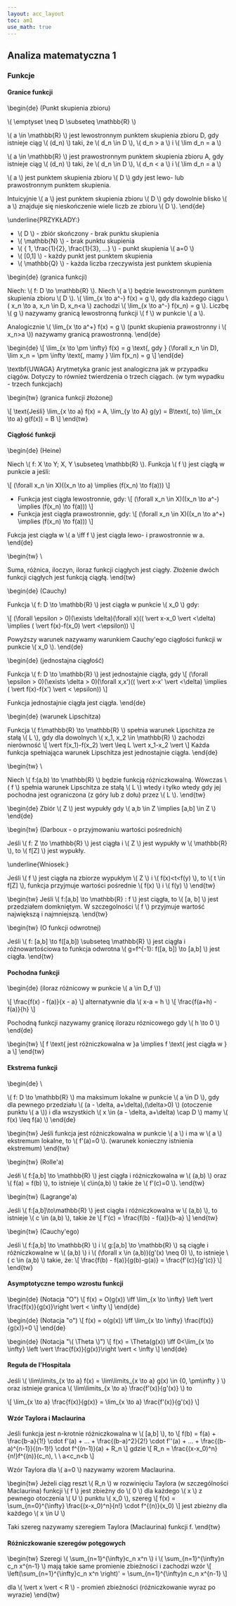 ```yaml
---
layout: acc_layout
toc: am1
use_math: true
---
```


Analiza matematyczna 1
---

### Funkcje

#### Granice funkcji

\begin{de}
(Punkt skupienia zbioru)

\\( \emptyset \neq D \subseteq \mathbb{R} \\)

\\( a \in \mathbb{R} \\) jest lewostronnym punktem skupienia zbioru D, gdy
istnieje ciąg \\( (d_n) \\) taki, że \\( d_n \in D \\), \\( d_n > a \\) i \\( \lim d_n = a \\)

\\( a \in \mathbb{R} \\) jest prawostronnym punktem skupienia zbioru A, gdy
istnieje ciąg \\( (d_n) \\) taki, że \\( d_n \in D \\), \\( d_n < a \\) i \\( \lim d_n = a \\)

\\( a \\) jest punktem skupienia zbioru \\( D \\) gdy jest lewo- lub prawostronnym punktem skupienia.

Intuicyjnie \\( a \\) jest punktem skupienia zbioru \\( D \\) gdy dowolnie blisko
\\( a \\) znajduje się nieskończenie wiele liczb ze zbioru \\( D \\).
\end{de}

\underline{PRZYKŁADY:}


* \\( D \\) - zbiór skończony - brak punktu skupienia
* \\( \mathbb{N} \\) - brak punktu skupienia
* \\( \{ 1, \frac{1}{2}, \frac{1}{3}, ...\} \\) - punkt skupienia \\( a=0 \\)
* \\( [0,1] \\) - każdy punkt jest punktem skupienia
* \\( \mathbb{Q} \\) - każda liczba rzeczywista jest punktem skupienia


\begin{de}
(granica funkcji)

Niech: \\( f: D \to \mathbb{R} \\). Niech \\( a \\) będzie lewostronnym punktem skupienia zbioru \\( D \\).
\\( \lim_{x \to a^-} f(x) = g \\), gdy dla każdego ciągu \\( x_n \to a, x_n \in D, x_n<a \\)
zachodzi \\( \lim_{x \to a^-} f(x_n) = g \\). Liczbę \\( g \\) nazywamy granicą lewostronną funkcji \\( f \\)
w punkcie \\( a \\).

Analogicznie \\( \lim_{x \to a^+} f(x) = g \\) (punkt skupienia prawostronny i \\( x_n>a \\)) nazywamy 
granicą prawostronną.
\end{de}

\begin{de}
\\[ 
\lim_{x \to \pm \infty} f(x) = g \text{, gdy } (\forall x_n \in D), \lim x_n = \pm \infty
\text{, mamy } \lim f(x_n) = g
 \\]
\end{de}

\textbf{UWAGA}
Arytmetyka granic jest analogiczna jak w przypadku ciągów. Dotyczy to również twierdzenia 
o trzech ciągach. (w tym wypadku - trzech funkcjach)

\begin{tw}
(granica funkcji żłożonej)

\\[ 
\text{Jeśli}
\lim_{x \to a} f(x) = A, 
\lim_{y \to A} g(y) = B\text{, to}
\lim_{x \to a} g(f(x)) = B
 \\]
\end{tw}

#### Ciągłość funkcji

\begin{de}
(Heine)

Niech \\( f: X \to Y; X, Y \subseteq \mathbb{R} \\). Funkcja \\( f \\) jest ciągłą w punkcie a jeśli:

\\[ 
(\forall x_n \in X)((x_n \to a) \implies (f(x_n) \to f(a)))
 \\]


* Funkcja jest ciągła lewostronnie, gdy:
\\[ 
(\forall x_n \in X)((x_n \to a^-) \implies (f(x_n) \to f(a)))
 \\]
* Funkcja jest ciągła prawostronnie, gdy:
\\[ 
(\forall x_n \in X)((x_n \to a^+) \implies (f(x_n) \to f(a)))
 \\]


Fukcja jest ciągła w \\( a \iff f \\) jest ciągła lewo- i prawostronnie w a.
\end{de}

\begin{tw}
\

Suma, różnica, iloczyn, iloraz funkcji ciągłych jest ciągły.
Złożenie dwóch funkcji ciągłych jest funkcją ciągłą.
\end{tw}

\begin{de}
(Cauchy)

Funkcja \\( f: D \to \mathbb{R} \\) jest ciągła w punkcie \\( x_0 \\) gdy:

\\[ 
(\forall \epsilon > 0)(\exists \delta)(\forall x)(( \vert x-x_0 \vert <\delta) \implies ( \vert f(x)-f(x_0) \vert <\epsilon))
 \\]

Powyższy warunek nazywamy warunkiem Cauchy'ego ciągłości funkcji w punkcie \\( x_0 \\).
\end{de}

\begin{de}
(jednostajna ciągłość)

Funkcja \\( f: D \to \mathbb{R} \\) jest jednostajnie ciągła, gdy 
\\[ 
(\forall \epsilon > 0)(\exists \delta > 0)(\forall x,x')(( \vert x-x' \vert <\delta) \implies
( \vert f(x)-f(x') \vert < \epsilon))
 \\]

Funkcja jednostajnie ciągła jest ciągła.
\end{de}

\begin{de}
(warunek Lipschitza)

Funkcja \\( f:\mathbb{R} \to \mathbb{R} \\) spełnia warunek Lipschitza ze stałą \\( L \\),
gdy dla dowolnych \\( x_1, x_2 \in \mathbb{R} \\) zachodzi nierówność
\\[ 
 \vert f(x_1)-f(x_2) \vert \leq L \vert x_1-x_2 \vert 
 \\]
Każda funkcja spełniająca warunek Lipschitza jest jednostajnie ciągła.
\end{de}

\begin{tw}
\

Niech \\( f:(a,b) \to \mathbb{R} \\) będzie funkcją różniczkowalną. Wówczas \\( f \\)
spełnia warunek Lipschitza ze stałą \\( L \\) wtedy i tylko wtedy gdy jej pochodna
jest ograniczona (z góry lub z dołu) przez \\( L \\).
\end{tw}

\begin{de}
Zbiór \\( Z \\) jest wypukły gdy \\( a,b \in Z \implies [a,b] \in Z \\)
\end{de}

\begin{tw}
(Darboux - o przyjmowaniu wartości pośrednich)

Jeśli \\( f: Z \to \mathbb{R} \\) jest ciągła i \\( Z \\) jest wypukły w \\( \mathbb{R} \\), to \\( f[Z] \\) jest wypukły.

\underline{Wniosek:}

Jeśli \\( f \\) jest ciągła na zbiorze wypukłym \\( Z \\) i \\( f(x)<t<f(y) \\), to \\( t \in f[Z] \\), 
funkcja przyjmuje wartości pośrednie \\( f(x) \\) i \\( f(y) \\)
\end{tw}

\begin{tw}
Jeśli \\( f:[a,b] \to \mathbb{R} : f \\) jest ciągła, to \\( [a, b] \\)
jest przedziałem domkniętym. W szczegolności \\( f \\) przyjmuje wartość 
największą i najmniejszą.
\end{tw}

\begin{tw}
(O funkcji odwrotnej)

Jeśli \\( f: [a,b] \to f([a,b]) \subseteq \mathbb{R} \\) jest ciągła i różnowartościowa
to funkcja odwrotna \\( g=f^{-1}: f([a, b]) \to [a,b] \\) jest ciągła.
\end{tw}

#### Pochodna funkcji

\begin{de}
(iloraz różnicowy w punkcie \\( a \in D_f \\))

\\[ 
\frac{f(x) - f(a)}{x - a}
 \\]
alternatywnie dla \\( x-a = h \\)
\\[ 
\frac{f(a+h) - f(a)}{h}
 \\]

Pochodną funkcji nazywamy granicę ilorazu róznicowego gdy \\( h \to 0 \\)
\end{de}

\begin{tw}
\\[ 
f \text{ jest różniczkowalna w }a \implies f \text{ jest ciągła w } a
 \\]
\end{tw}
#### Ekstrema funkcji

\begin{de}
\

\\( f: D \to \mathbb{R} \\) ma maksimum lokalne w punkcie \\( a \in D \\), gdy dla 
pewnego przedziału \\( (a - \delta, a+\delta),(\delta>0) \\) (otoczenie punktu \\( a \\))
i dla wszystkich \\( x \in (a - \delta, a+\delta) \cap D \\) mamy
\\( f(x) \leq f(a) \\)
\end{de}

\begin{tw}
Jeśli funkcja jest różniczkowalna w punkcie \\( a \\) i ma w \\( a \\) ekstremum lokalne,
to \\( f'(a)=0 \\). (warunek konieczny istnienia ekstremum)
\end{tw}

\begin{tw}
(Rolle'a)

Jeśłi \\( f:[a,b] \to \mathbb{R} \\) jest ciągła i różniczkowalna w \\( (a,b) \\) oraz
\\( f(a) = f(b) \\), to istnieje \\( c\in(a,b) \\) takie że \\( f'(c)=0 \\).
\end{tw}

\begin{tw}
(Lagrange'a)

Jeśli \\( f:[a,b]\to\mathbb{R} \\) jest ciągła i różniczkowalna w \\( (a,b) \\), to 
istnieje \\( c \in (a,b) \\), takie że
\\[ 
f'(c) = \frac{f(b) - f(a)}{b-a}
 \\]
\end{tw}

\begin{tw}
(Cauchy'ego)

Jeśli \\( f:[a,b] \to \mathbb{R} \\) i \\( g:[a,b] \to \mathbb{R} \\)
są ciągłe i różniczkowalne w \\( (a,b) \\) i 
\\( (\forall x \in (a,b))(g'(x) \neq 0) \\), to istnieje \\( c \in (a,b) \\) takie, że:
\\[ 
\frac{f(b) - f(a)}{g(b)-g(a)} = \frac{f'(c)}{g'(c)}
 \\]
\end{tw}
#### Asymptotyczne tempo wzrostu funkcji

\begin{de}
(Notacja "O")
\\[ 
f(x) = O(g(x)) \iff \lim_{x \to \infty} \left \vert \frac{f(x)}{g(x)}\right \vert < \infty
 \\]
\end{de}

\begin{de}
(Notacja "o")
\\[ 
f(x) = o(g(x)) \iff \lim_{x \to \infty} \frac{f(x)}{g(x)}=0
 \\]
\end{de}

\begin{de}
(Notacja "\\( \Theta \\)")
\\[ 
f(x) = \Theta(g(x)) \iff 0<\lim_{x \to \infty}
\left \vert \frac{f(x)}{g(x)}\right \vert < \infty
 \\]
\end{de}

#### Reguła de l'Hospitala

Jeśli \\( \lim\limits_{x \to a} f(x) = \lim\limits_{x \to a} g(x) \in \{0, \pm\infty \} \\)
oraz istnieje granica \\( \lim\limits_{x \to a} \frac{f'(x)}{g'(x)} \\)
to

\\[ 
\lim_{x \to a} \frac{f(x)}{g(x)} = \lim_{x \to a} \frac{f'(x)}{g'(x)}
 \\]
#### Wzór Taylora i Maclaurina

Jeśli funkcja jest n-krotnie różniczkowalna w \\( [a,b] \\), to
\\[ 
f(b) = f(a) + \frac{b-a}{1!} \cdot f'(a) + ... +
  \frac{(b-a)^2}{2!} \cdot f''(a) + ... +
  \frac{(b-a)^{n-1}}{(n-1)!} \cdot f^{(n-1)}(a) + R_n
 \\]
gdzie
\\[ 
R_n = \frac{(x-x_0)^n}{n!}f^{(n)}(c_n), \ \ a<c_n<b
 \\]

Wzór Taylora dla \\( a=0 \\) nazywamy wzorem Maclaurina.

\begin{tw}
Jeżeli ciąg reszt \\( R_n \\) w rozwinięciu Taylora (w szczególności Maclaurina)
funkcji \\( f \\) jest zbieżny do \\( 0 \\) dla każdego \\( x \\) z pewnego otoczenia \\( U \\)
punktu \\( x_0 \\), szereg
\\[ f(x) = \sum_{n=0}^{\infty} \frac{(x-x_0)^n}{n!} \cdot f^{(n)}(x_0) \\]
jest zbieżny dla każdego \\( x \in U \\)

Taki szereg nazywamy szeregiem Taylora (Maclaurina) funkcji f.
\end{tw}

#### Różniczkowanie szeregów potęgowych

\begin{tw}
Szeregi \\( \sum_{n=1}^{\infty}c_n x^n \\) i \\( \sum_{n=1}^{\infty}n c_n x^{n-1} \\)
mają takie same promienie zbieżności i zachodzi wzór
\\[ \left(\sum_{n=1}^{\infty}c_n x^n \right)' =
\sum_{n=1}^{\infty}n c_n x^{n-1} \\]

dla \\(  \vert x \vert < R \\) - promień zbieżności
(różniczkowanie wyraz po wyrazie)
\end{tw}
